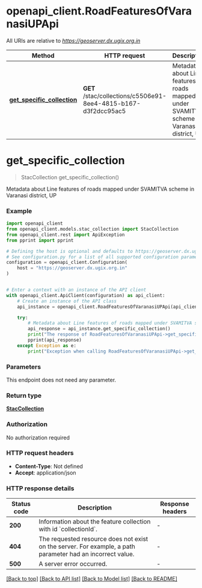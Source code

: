# openapi_client.RoadFeaturesOfVaranasiUPApi

All URIs are relative to *https://geoserver.dx.ugix.org.in*

Method | HTTP request | Description
------------- | ------------- | -------------
[**get_specific_collection**](RoadFeaturesOfVaranasiUPApi.md#get_specific_collection) | **GET** /stac/collections/c5506e91-8ee4-4815-b167-d3f2dcc95ac5 | Metadata about Line features of roads mapped under SVAMITVA scheme in Varanasi district, UP


# **get_specific_collection**
> StacCollection get_specific_collection()

Metadata about Line features of roads mapped under SVAMITVA scheme in Varanasi district, UP

### Example


```python
import openapi_client
from openapi_client.models.stac_collection import StacCollection
from openapi_client.rest import ApiException
from pprint import pprint

# Defining the host is optional and defaults to https://geoserver.dx.ugix.org.in
# See configuration.py for a list of all supported configuration parameters.
configuration = openapi_client.Configuration(
    host = "https://geoserver.dx.ugix.org.in"
)


# Enter a context with an instance of the API client
with openapi_client.ApiClient(configuration) as api_client:
    # Create an instance of the API class
    api_instance = openapi_client.RoadFeaturesOfVaranasiUPApi(api_client)

    try:
        # Metadata about Line features of roads mapped under SVAMITVA scheme in Varanasi district, UP
        api_response = api_instance.get_specific_collection()
        print("The response of RoadFeaturesOfVaranasiUPApi->get_specific_collection:\n")
        pprint(api_response)
    except Exception as e:
        print("Exception when calling RoadFeaturesOfVaranasiUPApi->get_specific_collection: %s\n" % e)
```



### Parameters

This endpoint does not need any parameter.

### Return type

[**StacCollection**](StacCollection.md)

### Authorization

No authorization required

### HTTP request headers

 - **Content-Type**: Not defined
 - **Accept**: application/json

### HTTP response details

| Status code | Description | Response headers |
|-------------|-------------|------------------|
**200** | Information about the feature collection with id &#x60;collectionId&#x60;. |  -  |
**404** | The requested resource does not exist on the server. For example, a path parameter had an incorrect value. |  -  |
**500** | A server error occurred. |  -  |

[[Back to top]](#) [[Back to API list]](../README.md#documentation-for-api-endpoints) [[Back to Model list]](../README.md#documentation-for-models) [[Back to README]](../README.md)

